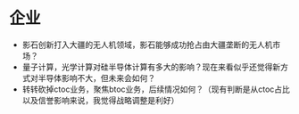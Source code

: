 # 企业

- 影石创新打入大疆的无人机领域，影石能够成功抢占由大疆垄断的无人机市场？
- 量子计算，光学计算对硅半导体计算有多大的影响？现在来看似乎还觉得新方式对半导体影响不大，但未来会如何？
- 转转砍掉ctoc业务，聚焦btoc业务，后续情况如何？（现有判断是从ctoc占比以及信誉影响来说，我觉得战略调整是利好）